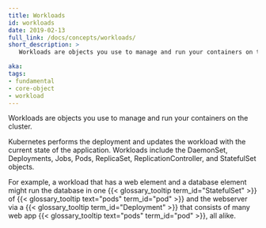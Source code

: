 ```yaml
---
title: Workloads
id: workloads
date: 2019-02-13
full_link: /docs/concepts/workloads/
short_description: >
   Workloads are objects you use to manage and run your containers on the cluster.

aka: 
tags:
- fundamental
- core-object
- workload
---
```

  Workloads are objects you use to manage and run your containers on the cluster.

<!--more--> 

Kubernetes performs the 
deployment and updates the workload with the current state of the application.
Workloads include the DaemonSet, Deployments, Jobs, Pods, ReplicaSet, ReplicationController, and StatefulSet objects.

For example, a workload that has a web element and a database element might run the
database in one {{< glossary_tooltip term_id="StatefulSet" >}} of
{{< glossary_tooltip text="pods" term_id="pod" >}} and the webserver via
a {{< glossary_tooltip term_id="Deployment" >}} that consists of many web app
{{< glossary_tooltip text="pods" term_id="pod" >}}, all alike.

